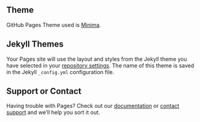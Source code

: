 ## Theme 
GitHub Pages Theme used is [Minima](https://github.com/jekyll/minima).

## Jekyll Themes

Your Pages site will use the layout and styles from the Jekyll theme you have selected in your [repository settings](https://github.com/zestyroxy/roxannejoncas/settings/pages). The name of this theme is saved in the Jekyll `_config.yml` configuration file.

## Support or Contact

Having trouble with Pages? Check out our [documentation](https://docs.github.com/categories/github-pages-basics/) or [contact support](https://support.github.com/contact) and we’ll help you sort it out.
